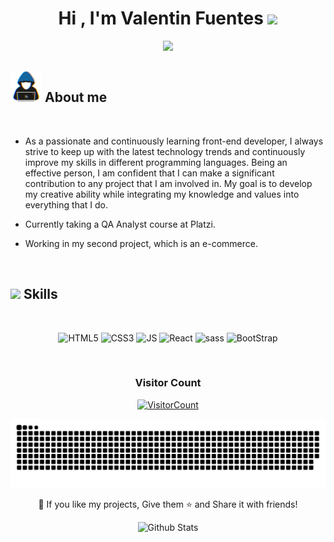 <h1 align="center"><b>Hi , I'm Valentin Fuentes </b><img src="https://media.giphy.com/media/hvRJCLFzcasrR4ia7z/giphy.gif" width="35"></h1>
<!--  -->
<p align="center">
  <a href="https://github.com/DenverCoder1/readme-typing-svg"><img src="https://readme-typing-svg.herokuapp.com?font=Time+New+Roman&color=217B0D&size=25&center=true&vCenter=true&width=600&height=100&lines=Front-End+Developer+Junior,;Computer+Science+Student,;Active+Learner+for+new+Technologies."></a>
</p>


## <picture><img src = "https://github.com/0xAbdulKhalid/0xAbdulKhalid/raw/main/assets/mdImages/about_me.gif" width = "50px"></picture> **About me**

<br>

- As a passionate and continuously learning front-end developer, I always strive to keep up with the latest technology trends and continuously improve my skills in different programming languages. Being an effective person, I am confident that I can make a significant contribution to any project that I am involved in. My goal is to develop my creative ability while integrating my knowledge and values into everything that I do.

- Currently taking a QA Analyst course at Platzi.
- Working in my second project, which is an e-commerce.
<br>

## <img src="https://media2.giphy.com/media/QssGEmpkyEOhBCb7e1/giphy.gif?cid=ecf05e47a0n3gi1bfqntqmob8g9aid1oyj2wr3ds3mg700bl&rid=giphy.gif" width ="25"><b> Skills</b>
<br>

<p align="center">
  <img src="https://img.shields.io/badge/HTML5%20-%23E34F26.svg?style=for-the-badge&logo=html5&logoColor=white" alt="HTML5">
  <img src="https://img.shields.io/badge/CSS%20-%231572B6.svg?style=for-the-badge&logo=css3&logoColor=white" alt="CSS3">
  <img src="https://img.shields.io/badge/JavaScript%20-%23F7DF1E.svg?style=for-the-badge&logo=javascript&logoColor=black" alt="JS">
  <img src="https://img.shields.io/badge/-ReactJs-61DAFB?logo=react&logoColor=white&style=for-the-badge" alt="React">
  <img src="https://img.shields.io/badge/Sass-CC6699?style=for-the-badge&logo=sass&logoColor=white" alt="sass">
  <img src="https://img.shields.io/badge/Bootstrap-563D7C?style=for-the-badge&logo=bootstrap&logoColor=white" alt="BootStrap">
</p>

<br>
 <h3 align="center">Visitor Count</h3>
<a align="center" href="https://profile-counter.glitch.me/{valentinfuentesg}/count.svg">
  
 ![VisitorCount](https://profile-counter.glitch.me/{valentinfuentesg}/count.svg)  
  
</a>


 
 <div align="center">
  <a href="https://1999azzar.github.io/1999AZZAR/">
  <img  src="https://github.com/1999AZZAR/1999AZZAR/blob/main/resources/img/grid-snake.svg"
       alt="snake" /></a>
</div>
 
<p align="center">🤍 If you like my projects, Give them ⭐ and Share it with friends!</p>
</p>


<p align="center">
        <img src="https://raw.githubusercontent.com/bornmay/bornmay/Update/svg/Bottom.svg" alt="Github Stats" />
</p>


